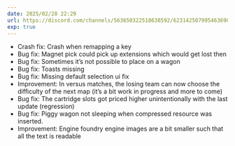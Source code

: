 ```yaml
---
date: 2025/02/28 22:29
url: https://discord.com/channels/563650322518638592/623142507995463690/1345024962989129822
exp: true
---
```

- Crash fix: Crash when remapping a key
- Bug fix: Magnet pick could pick up extensions which would get lost then
- Bug fix: Sometimes it’s not possible to place on a wagon
- Bug fix: Toasts missing
- Bug fix: Missing default selection ui fix
- Improvement: In versus matches, the losing team can now choose the difficulty of the next map (it’s a bit work in progress and more to come)
- Bug fix: The cartridge slots got priced higher unintentionally with the last update (regression)
- Bug fix: Piggy wagon not sleeping when compressed resource was inserted.
- Improvement: Engine foundry engine images are a bit smaller such that all the text is readable